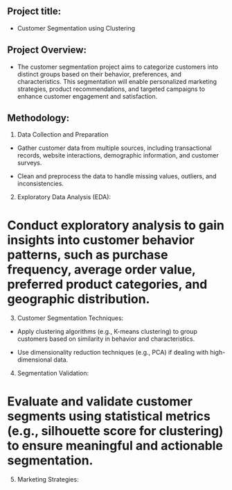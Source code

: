 ## Project title:

* Customer Segmentation using Clustering

## Project Overview:

* The customer segmentation project aims to categorize customers into distinct groups based on their behavior, preferences, and characteristics. This segmentation will enable personalized marketing strategies, product recommendations, and targeted campaigns to enhance customer engagement and satisfaction.

## Methodology:

1. Data Collection and Preparation

* Gather customer data from multiple sources, including transactional records, website interactions, demographic information, and customer surveys.

* Clean and preprocess the data to handle missing values, outliers, and inconsistencies.

2. Exploratory Data Analysis (EDA):

# Conduct exploratory analysis to gain insights into customer behavior patterns, such as purchase frequency, average order value, preferred product categories, and geographic distribution.

3. Customer Segmentation Techniques:

* Apply clustering algorithms (e.g., K-means clustering) to group customers based on similarity in behavior and characteristics.

* Use dimensionality reduction techniques (e.g., PCA) if dealing with high-dimensional data.

4. Segmentation Validation:

# Evaluate and validate customer segments using statistical metrics (e.g., silhouette score for clustering) to ensure meaningful and actionable segmentation.

5. Marketing Strategies:

